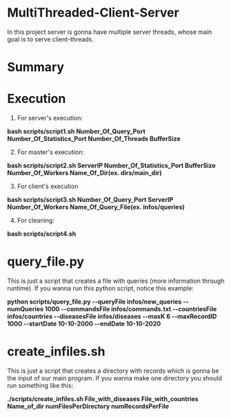 # MultiThreaded-Client-Server
In this project server is gonna have multiple server threads, whose main goal is to serve client-threads.

# Summary

# Execution 

1) For server's execution:

**bash scripts/script1.sh Number_Of_Query_Port Number_Of_Statistics_Port Number_Of_Threads BufferSize**

2) For master's execution:

**bash scripts/script2.sh ServerIP Number_Of_Statistics_Port BufferSize Number_Of_Workers Name_Of_Dir(ex. dirs/main_dir)**

3) For client's execution

**bash scripts/script3.sh Number_Of_Query_Port ServerIP Number_Of_Workers Name_Of_Query_File(ex. infos/queries)**

4) For cleaning:

**bash scripts/script4.sh**

# query_file.py 
This is just a script that creates a file with queries (more information through runtime). If you wanna run this python script, notice this example:

**python scripts/query_file.py --queryFile infos/new_queries --numQueries 1000 --commandsFile infos/commands.txt 
--countriesFile infos/countries --diseasesFile infos/diseases --maxK 6 --maxRecordID 1000 --startDate 10-10-2000 --endDate 10-10-2020**

# create_infiles.sh 
This is just a script that creates a directory with records which is gonna be the input of our main program. 
If you wanna make one directory you should run something like this:

**./scripts/create_infiles.sh File_with_diseases File_with_countries Name_of_dir numFilesPerDirectory numRecordsPerFile**

